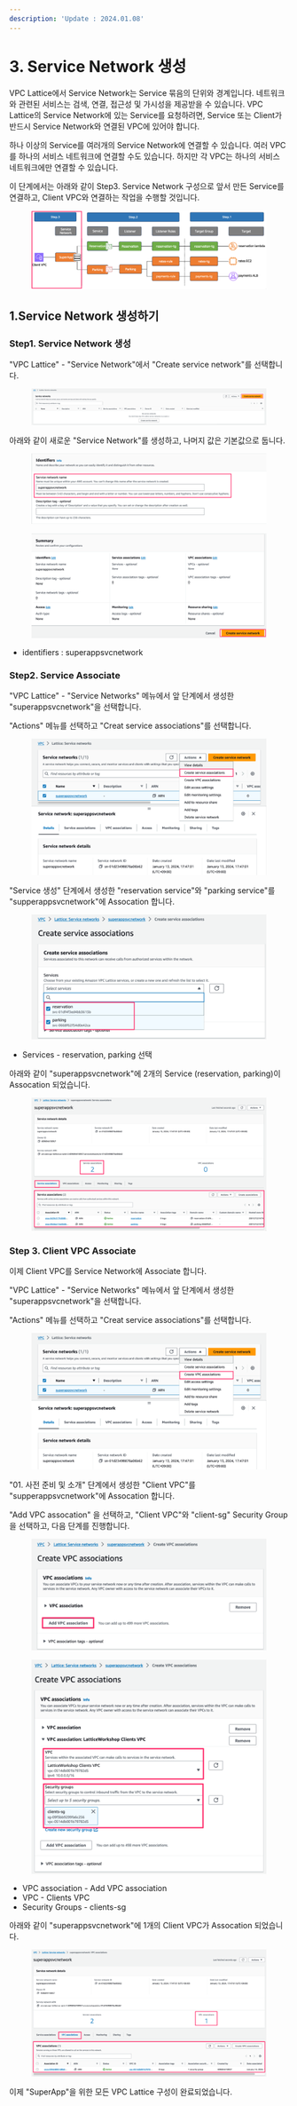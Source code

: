 ```yaml
---
description: 'Update : 2024.01.08'
---
```


# 3. Service Network 생성

VPC Lattice에서 Service Network는 Service 묶음의 단위와 경계입니다. 네트워크와 관련된 서비스는 검색, 연결, 접근성 및 가시성을 제공받을 수 있습니다. VPC Lattice의 Service Network에 있는 Service를 요청하려면, Service 또는 Client가 반드시 Service Network와 연결된 VPC에 있어야 합니다.

하나 이상의 Service를 여러개의 Service Network에 연결할 수 있습니다. 여러 VPC를 하나의 서비스 네트워크에 연결할 수도 있습니다. 하지만 각 VPC는 하나의 서비스 네트워크에만 연결할 수 있습니다.

이 단계에서는 아래와 같이 Step3. Service Network 구성으로 앞서 만든 Service를 연결하고, Client VPC와 연결하는 작업을 수행할 것입니다.

<figure><img src="../.gitbook/assets/image (22).png" alt=""><figcaption></figcaption></figure>

## 1.Service Network 생성하기

### Step1. Service Network 생성

"VPC Lattice" - "Service Network"에서 "Create service network"를 선택합니다.

<figure><img src="../.gitbook/assets/image (2) (1) (1) (1) (1) (1).png" alt=""><figcaption></figcaption></figure>

아래와 같이 새로운 "Service Network"를 생성하고, 나머지 값은 기본값으로 둡니다.

<figure><img src="../.gitbook/assets/image (23).png" alt=""><figcaption></figcaption></figure>

<figure><img src="../.gitbook/assets/image (24).png" alt=""><figcaption></figcaption></figure>

* identifiers : superappsvcnetwork

### Step2. Service Associate

"VPC Lattice" - "Service Networks" 메뉴에서 앞 단계에서 생성한 "superappsvcnetwork"을 선택합니다.

"Actions" 메뉴를 선택하고 "Creat service associations"를 선택합니다.

<figure><img src="../.gitbook/assets/image (2) (1) (1) (1).png" alt=""><figcaption></figcaption></figure>

"Service 생성" 단계에서 생성한 "reservation service"와 "parking service"를 "supperappsvcnetwork"에 Assocation 합니다.

<figure><img src="../.gitbook/assets/image (1) (1) (1) (1) (1).png" alt=""><figcaption></figcaption></figure>

* Services - reservation, parking 선택

아래와 같이 "superappsvcnetwork"에 2개의 Service (reservation, parking)이 Assocation 되었습니다.

<figure><img src="../.gitbook/assets/image (3) (1) (1).png" alt=""><figcaption></figcaption></figure>

### Step 3. Client VPC Associate

이제 Client VPC를 Service Network에 Associate 합니다.

"VPC Lattice" - "Service Networks" 메뉴에서 앞 단계에서 생성한 "superappsvcnetwork"을 선택합니다.

"Actions" 메뉴를 선택하고 "Creat service associations"를 선택합니다.

<figure><img src="../.gitbook/assets/image (25).png" alt=""><figcaption></figcaption></figure>

"01. 사전 준비 및 소개" 단계에서 생성한 "Client VPC"를 "supperappsvcnetwork"에 Assocation 합니다.

"Add VPC assocation" 을 선택하고, "Client VPC"와 "client-sg" Security Group을 선택하고, 다음 단계를 진행합니다.

<figure><img src="../.gitbook/assets/image (26).png" alt=""><figcaption></figcaption></figure>

<figure><img src="../.gitbook/assets/image (27).png" alt=""><figcaption></figcaption></figure>

* VPC association - Add VPC association
* VPC - Clients VPC
* Security Groups - clients-sg

아래와 같이 "superappsvcnetwork"에 1개의 Client VPC가 Assocation 되었습니다.

<figure><img src="../.gitbook/assets/image (28).png" alt=""><figcaption></figcaption></figure>

이제 "SuperApp"을 위한 모든 VPC Lattice 구성이 완료되었습니다.
